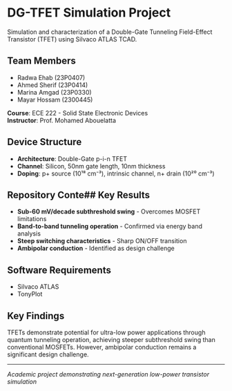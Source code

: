 # DG-TFET Simulation Project

Simulation and characterization of a Double-Gate Tunneling Field-Effect Transistor (TFET) using Silvaco ATLAS TCAD.

## Team Members
- Radwa Ehab (23P0407)
- Ahmed Sherif (23P0414) 
- Marina Amgad (23P0330)
- Mayar Hossam (2300445)

**Course**: ECE 222 - Solid State Electronic Devices  
**Instructor**: Prof. Mohamed Abouelatta

## Device Structure
- **Architecture**: Double-Gate p-i-n TFET
- **Channel**: Silicon, 50nm gate length, 10nm thickness
- **Doping**: p+ source (10¹⁸ cm⁻³), intrinsic channel, n+ drain (10²⁰ cm⁻³)

## Repository Conte## Key Results
- **Sub-60 mV/decade subthreshold swing** - Overcomes MOSFET limitations
- **Band-to-band tunneling operation** - Confirmed via energy band analysis
- **Steep switching characteristics** - Sharp ON/OFF transition
- **Ambipolar conduction** - Identified as design challenge

## Software Requirements
- Silvaco ATLAS
- TonyPlot

## Key Findings
TFETs demonstrate potential for ultra-low power applications through quantum tunneling operation, achieving steeper subthreshold swing than conventional MOSFETs. However, ambipolar conduction remains a significant design challenge.

---
*Academic project demonstrating next-generation low-power transistor simulation*
